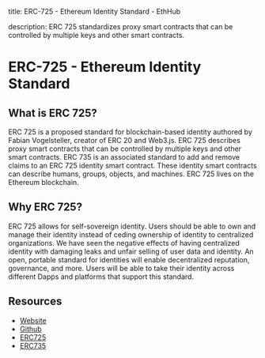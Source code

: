 title: ERC-725 - Ethereum Identity Standard - EthHub

description: ERC 725 standardizes proxy smart contracts that can be controlled by multiple keys and other smart contracts.

# ERC-725 - Ethereum Identity Standard

## What is ERC 725?

ERC 725 is a proposed standard for blockchain-based identity authored by Fabian Vogelsteller, creator of ERC 20 and Web3.js. ERC 725 describes proxy smart contracts that can be controlled by multiple keys and other smart contracts. ERC 735 is an associated standard to add and remove claims to an ERC 725 identity smart contract. These identity smart contracts can describe humans, groups, objects, and machines. ERC 725 lives on the Ethereum blockchain.

## Why ERC 725?

ERC 725 allows for self-sovereign identity. Users should be able to own and manage their identity instead of ceding ownership of identity to centralized organizations. We have seen the negative effects of having centralized identity with damaging leaks and unfair selling of user data and identity. An open, portable standard for identities will enable decentralized reputation, governance, and more. Users will be able to take their identity across different Dapps and platforms that support this standard.

## Resources
* [Website](https://erc725alliance.org/)
* [Github](https://github.com/erc725alliance)
* [ERC725](https://github.com/ethereum/EIPs/issues/725) 
* [ERC735](https://github.com/ethereum/EIPs/issues/735)
